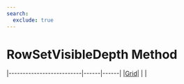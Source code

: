 ```yaml
---
search:
  exclude: true
---
```


<h1 class="heading"><span class="name">RowSetVisibleDepth Method</span></h1>

|--------------------------|------|------|
|[Grid](../objects/grid.md)|&nbsp;|&nbsp;|
